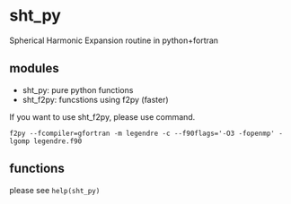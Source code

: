 # sht_py
Spherical Harmonic Expansion routine in python+fortran


## modules
- sht_py: pure python functions
- sht_f2py: funcstions using f2py (faster)

If you want to use sht_f2py, please use command.
```
f2py --fcompiler=gfortran -m legendre -c --f90flags='-O3 -fopenmp' -lgomp legendre.f90
```

## functions
please see ```help(sht_py)```